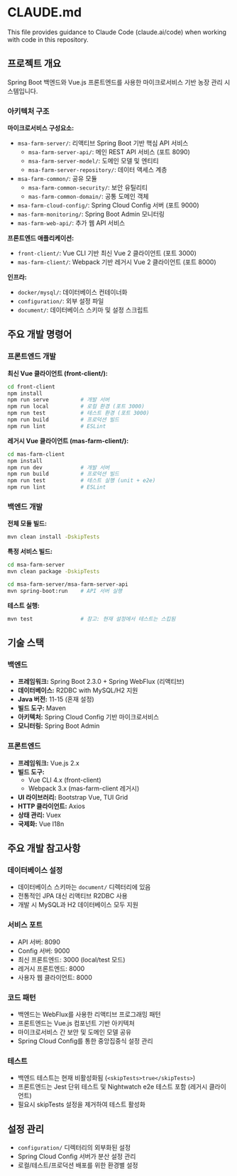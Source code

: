# CLAUDE.md

This file provides guidance to Claude Code (claude.ai/code) when working with code in this repository.

## 프로젝트 개요

Spring Boot 백엔드와 Vue.js 프론트엔드를 사용한 마이크로서비스 기반 농장 관리 시스템입니다.

### 아키텍처 구조

**마이크로서비스 구성요소:**
- `msa-farm-server/`: 리액티브 Spring Boot 기반 핵심 API 서비스
  - `msa-farm-server-api/`: 메인 REST API 서비스 (포트 8090)
  - `msa-farm-server-model/`: 도메인 모델 및 엔티티
  - `msa-farm-server-repository/`: 데이터 액세스 계층
- `msa-farm-common/`: 공유 모듈
  - `msa-farm-common-security/`: 보안 유틸리티
  - `mas-farm-common-domain/`: 공통 도메인 객체
- `msa-farm-cloud-config/`: Spring Cloud Config 서버 (포트 9000)
- `mas-farm-monitoring/`: Spring Boot Admin 모니터링
- `mas-farm-web-api/`: 추가 웹 API 서비스

**프론트엔드 애플리케이션:**
- `front-client/`: Vue CLI 기반 최신 Vue 2 클라이언트 (포트 3000)
- `mas-farm-client/`: Webpack 기반 레거시 Vue 2 클라이언트 (포트 8000)

**인프라:**
- `docker/mysql/`: 데이터베이스 컨테이너화
- `configuration/`: 외부 설정 파일
- `document/`: 데이터베이스 스키마 및 설정 스크립트

## 주요 개발 명령어

### 프론트엔드 개발

**최신 Vue 클라이언트 (front-client/):**
```bash
cd front-client
npm install
npm run serve          # 개발 서버
npm run local          # 로컬 환경 (포트 3000)
npm run test           # 테스트 환경 (포트 3000)
npm run build          # 프로덕션 빌드
npm run lint           # ESLint
```

**레거시 Vue 클라이언트 (mas-farm-client/):**
```bash
cd mas-farm-client
npm install
npm run dev            # 개발 서버
npm run build          # 프로덕션 빌드
npm run test           # 테스트 실행 (unit + e2e)
npm run lint           # ESLint
```

### 백엔드 개발

**전체 모듈 빌드:**
```bash
mvn clean install -DskipTests
```

**특정 서비스 빌드:**
```bash
cd msa-farm-server
mvn clean package -DskipTests

cd msa-farm-server/msa-farm-server-api
mvn spring-boot:run    # API 서버 실행
```

**테스트 실행:**
```bash
mvn test               # 참고: 현재 설정에서 테스트는 스킵됨
```

## 기술 스택

### 백엔드
- **프레임워크:** Spring Boot 2.3.0 + Spring WebFlux (리액티브)
- **데이터베이스:** R2DBC with MySQL/H2 지원
- **Java 버전:** 11-15 (혼재 설정)
- **빌드 도구:** Maven
- **아키텍처:** Spring Cloud Config 기반 마이크로서비스
- **모니터링:** Spring Boot Admin

### 프론트엔드
- **프레임워크:** Vue.js 2.x
- **빌드 도구:**
  - Vue CLI 4.x (front-client)
  - Webpack 3.x (mas-farm-client 레거시)
- **UI 라이브러리:** Bootstrap Vue, TUI Grid
- **HTTP 클라이언트:** Axios
- **상태 관리:** Vuex
- **국제화:** Vue I18n

## 주요 개발 참고사항

### 데이터베이스 설정
- 데이터베이스 스키마는 `document/` 디렉터리에 있음
- 전통적인 JPA 대신 리액티브 R2DBC 사용
- 개발 시 MySQL과 H2 데이터베이스 모두 지원

### 서비스 포트
- API 서버: 8090
- Config 서버: 9000  
- 최신 프론트엔드: 3000 (local/test 모드)
- 레거시 프론트엔드: 8000
- 사용자 웹 클라이언트: 8000

### 코드 패턴
- 백엔드는 WebFlux를 사용한 리액티브 프로그래밍 패턴
- 프론트엔드는 Vue.js 컴포넌트 기반 아키텍처
- 마이크로서비스 간 보안 및 도메인 모델 공유
- Spring Cloud Config를 통한 중앙집중식 설정 관리

### 테스트
- 백엔드 테스트는 현재 비활성화됨 (`<skipTests>true</skipTests>`)
- 프론트엔드는 Jest 단위 테스트 및 Nightwatch e2e 테스트 포함 (레거시 클라이언트)
- 필요시 skipTests 설정을 제거하여 테스트 활성화

## 설정 관리
- `configuration/` 디렉터리의 외부화된 설정
- Spring Cloud Config 서버가 분산 설정 관리
- 로컬/테스트/프로덕션 배포를 위한 환경별 설정
